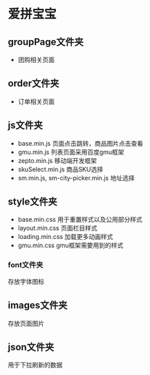 # 爱拼宝宝

## groupPage文件夹
* 团购相关页面


## order文件夹
* 订单相关页面


## js文件夹
* base.min.js 		页面点击跳转，商品图片点击查看
* gmu.min.js  		列表页面采用百度gmu框架 
* zepto.min.js 		移动端开发框架
* skuSelect.min.js  商品SKU选择
* sm.min.js, sm-city-picker.min.js 地址选择


## style文件夹
* base.min.css 	用于重置样式以及公用部分样式
* layout.min.css 	页面栏目样式
* loading.min.css 	加载更多动画样式
* gmu.min.css  		gmu框架需要用到的样式 


### font文件夹
存放字体图标


## images文件夹
存放页面图片

## json文件夹
用于下拉刷新的数据

